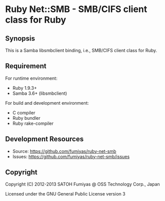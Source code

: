 Ruby Net::SMB - SMB/CIFS client class for Ruby
======================================================================

Synopsis
----------------------------------------------------------------------

This is a Samba libsmbclient binding, i.e., SMB/CIFS client class
for Ruby.

Requirement
----------------------------------------------------------------------

For runtime environment:

  * Ruby 1.9.3+
  * Samba 3.6+ (libsmbclient)

For build and development environment:

  * C compiler
  * Ruby bundler
  * Ruby rake-compiler

Development Resources
----------------------------------------------------------------------

  * Source: https://github.com/fumiyas/ruby-net-smb
  * Issues: https://github.com/fumiyas/ruby-net-smb/issues

Copyright
----------------------------------------------------------------------

Copyright (C) 2012-2013 SATOH Fumiyas @ OSS Technology Corp., Japan

Licensed under the GNU General Public License version 3

